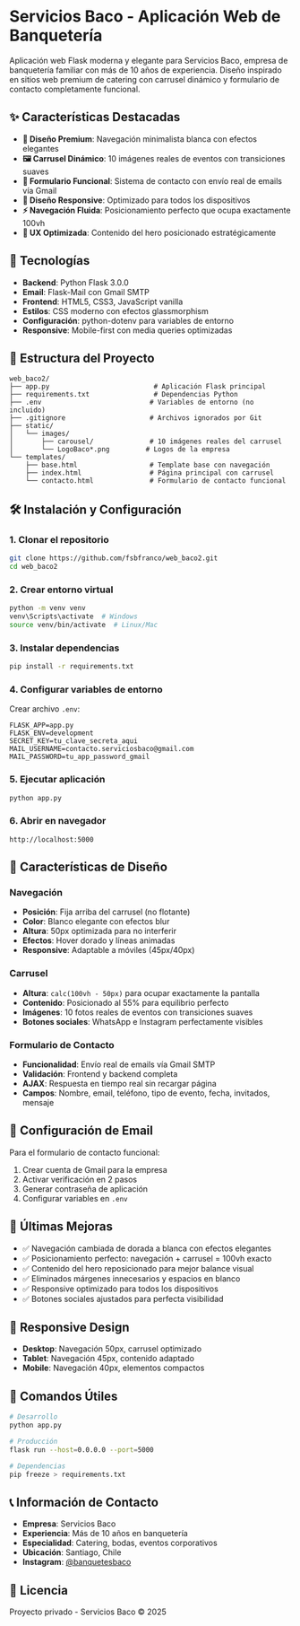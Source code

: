 # Servicios Baco - Aplicación Web de Banquetería

Aplicación web Flask moderna y elegante para Servicios Baco, empresa de banquetería familiar con más de 10 años de experiencia. Diseño inspirado en sitios web premium de catering con carrusel dinámico y formulario de contacto completamente funcional.

## ✨ Características Destacadas

- **🎨 Diseño Premium**: Navegación minimalista blanca con efectos elegantes
- **🖼️ Carrusel Dinámico**: 10 imágenes reales de eventos con transiciones suaves
- **📧 Formulario Funcional**: Sistema de contacto con envío real de emails vía Gmail
- **📱 Diseño Responsive**: Optimizado para todos los dispositivos
- **⚡ Navegación Fluida**: Posicionamiento perfecto que ocupa exactamente 100vh
- **🎯 UX Optimizada**: Contenido del hero posicionado estratégicamente

## 🚀 Tecnologías

- **Backend**: Python Flask 3.0.0
- **Email**: Flask-Mail con Gmail SMTP
- **Frontend**: HTML5, CSS3, JavaScript vanilla
- **Estilos**: CSS moderno con efectos glassmorphism
- **Configuración**: python-dotenv para variables de entorno
- **Responsive**: Mobile-first con media queries optimizadas

## 📁 Estructura del Proyecto

```
web_baco2/
├── app.py                          # Aplicación Flask principal
├── requirements.txt                # Dependencias Python
├── .env                           # Variables de entorno (no incluido)
├── .gitignore                     # Archivos ignorados por Git
├── static/
│   └── images/
│       ├── carousel/              # 10 imágenes reales del carrusel
│       └── LogoBaco*.png         # Logos de la empresa
└── templates/
    ├── base.html                  # Template base con navegación
    ├── index.html                 # Página principal con carrusel
    └── contacto.html              # Formulario de contacto funcional
```

## 🛠️ Instalación y Configuración

### 1. Clonar el repositorio
```bash
git clone https://github.com/fsbfranco/web_baco2.git
cd web_baco2
```

### 2. Crear entorno virtual
```bash
python -m venv venv
venv\Scripts\activate  # Windows
source venv/bin/activate  # Linux/Mac
```

### 3. Instalar dependencias
```bash
pip install -r requirements.txt
```

### 4. Configurar variables de entorno
Crear archivo `.env`:
```env
FLASK_APP=app.py
FLASK_ENV=development
SECRET_KEY=tu_clave_secreta_aqui
MAIL_USERNAME=contacto.serviciosbaco@gmail.com
MAIL_PASSWORD=tu_app_password_gmail
```

### 5. Ejecutar aplicación
```bash
python app.py
```

### 6. Abrir en navegador
```
http://localhost:5000
```

## 🎨 Características de Diseño

### Navegación
- **Posición**: Fija arriba del carrusel (no flotante)
- **Color**: Blanco elegante con efectos blur
- **Altura**: 50px optimizada para no interferir
- **Efectos**: Hover dorado y líneas animadas
- **Responsive**: Adaptable a móviles (45px/40px)

### Carrusel
- **Altura**: `calc(100vh - 50px)` para ocupar exactamente la pantalla
- **Contenido**: Posicionado al 55% para equilibrio perfecto
- **Imágenes**: 10 fotos reales de eventos con transiciones suaves
- **Botones sociales**: WhatsApp e Instagram perfectamente visibles

### Formulario de Contacto
- **Funcionalidad**: Envío real de emails vía Gmail SMTP
- **Validación**: Frontend y backend completa
- **AJAX**: Respuesta en tiempo real sin recargar página
- **Campos**: Nombre, email, teléfono, tipo de evento, fecha, invitados, mensaje

## 📧 Configuración de Email

Para el formulario de contacto funcional:
1. Crear cuenta de Gmail para la empresa
2. Activar verificación en 2 pasos
3. Generar contraseña de aplicación
4. Configurar variables en `.env`

## 🌟 Últimas Mejoras

- ✅ Navegación cambiada de dorada a blanca con efectos elegantes
- ✅ Posicionamiento perfecto: navegación + carrusel = 100vh exacto
- ✅ Contenido del hero reposicionado para mejor balance visual
- ✅ Eliminados márgenes innecesarios y espacios en blanco
- ✅ Responsive optimizado para todos los dispositivos
- ✅ Botones sociales ajustados para perfecta visibilidad

## 📱 Responsive Design

- **Desktop**: Navegación 50px, carrusel optimizado
- **Tablet**: Navegación 45px, contenido adaptado
- **Mobile**: Navegación 40px, elementos compactos

## 🚀 Comandos Útiles

```bash
# Desarrollo
python app.py

# Producción
flask run --host=0.0.0.0 --port=5000

# Dependencias
pip freeze > requirements.txt
```

## 📞 Información de Contacto

- **Empresa**: Servicios Baco
- **Experiencia**: Más de 10 años en banquetería
- **Especialidad**: Catering, bodas, eventos corporativos
- **Ubicación**: Santiago, Chile
- **Instagram**: [@banquetesbaco](https://www.instagram.com/banquetesbaco/)

## 📄 Licencia

Proyecto privado - Servicios Baco © 2025
